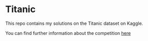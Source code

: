 # Titanic
This repo contains my solutions on the Titanic dataset on Kaggle.


You can find further information about the competition [here](https://www.kaggle.com/c/titanic)<br><br>
